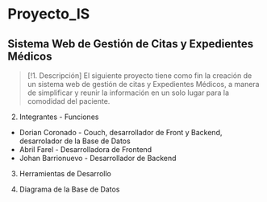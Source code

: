 # Proyecto_IS
## Sistema Web de Gestión de Citas y Expedientes Médicos 

> [!1. Descripción]
> El siguiente proyecto tiene como fin la creación de un sistema web de gestión de citas y Expedientes Médicos, a manera de simplificar y reunir la información en un solo lugar para la comodidad del paciente.

2. Integrantes - Funciones
- Dorian Coronado - Couch, desarrollador de Front y Backend, desarrolador de la Base de Datos
- Abril Farel - Desarrolladora de Frontend
- Johan Barrionuevo - Desarrollador de Backend

3. Herramientas de Desarrollo

4. Diagrama de la Base de Datos


